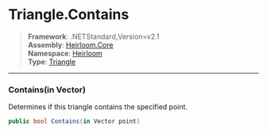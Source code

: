 # Triangle.Contains

> **Framework**: .NETStandard,Version=v2.1  
> **Assembly**: [Heirloom.Core][0]  
> **Namespace**: [Heirloom][0]  
> **Type**: [Triangle][1]

--------------------------------------------------------------------------------

### Contains(in Vector)

Determines if this triangle contains the specified point.

```cs
public bool Contains(in Vector point)
```

[0]: ../Heirloom.Core.md
[1]: Heirloom.Triangle.md
